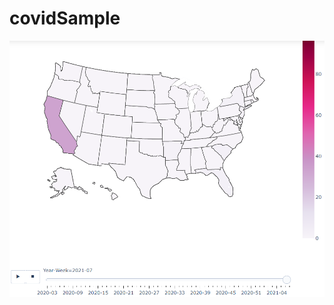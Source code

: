 # covidSample
[<img src="https://github.com/johannpiedras/covidSample/blob/main/pictures/sample.PNG">](https://johannpiedras.github.io/covidSample/)
